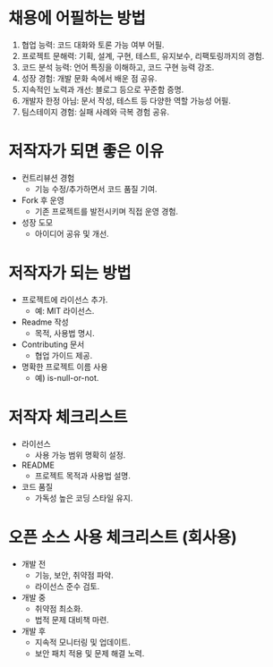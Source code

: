 # 채용에 어필하는 방법
1. 협업 능력: 코드 대화와 토론 가능 여부 어필.
1. 프로젝트 문해력: 기획, 설계, 구현, 테스트, 유지보수, 리팩토링까지의 경험.
1. 코드 분석 능력: 언어 특징을 이해하고, 코드 구현 능력 강조.
1. 성장 경험: 개발 문화 속에서 배운 점 공유.
1. 지속적인 노력과 개선: 블로그 등으로 꾸준함 증명.
1. 개발자 한정 아님: 문서 작성, 테스트 등 다양한 역할 가능성 어필.
1. 팀스테이지 경험: 실패 사례와 극복 경험 공유.

# 저작자가 되면 좋은 이유
- 컨트리뷰션 경험
    - 기능 수정/추가하면서 코드 품질 기여.
- Fork 후 운영
    - 기존 프로젝트를 발전시키며 직접 운영 경험.
- 성장 도모
    - 아이디어 공유 및 개선.

# 저작자가 되는 방법
- 프로젝트에 라이선스 추가.
    - 예: MIT 라이선스.
- Readme 작성
    - 목적, 사용법 명시.
- Contributing 문서
    - 협업 가이드 제공.
- 명확한 프로젝트 이름 사용
    - 예) is-null-or-not.

# 저작자 체크리스트
- 라이선스
    - 사용 가능 범위 명확히 설정.
- README
    - 프로젝트 목적과 사용법 설명.
- 코드 품질
    - 가독성 높은 코딩 스타일 유지.

# 오픈 소스 사용 체크리스트 (회사용)
- 개발 전
    - 기능, 보안, 취약점 파악.
    - 라이선스 준수 검토.
- 개발 중
    - 취약점 최소화.
    - 법적 문제 대비책 마련.
- 개발 후
    - 지속적 모니터링 및 업데이트.
    - 보안 패치 적용 및 문제 해결 노력.